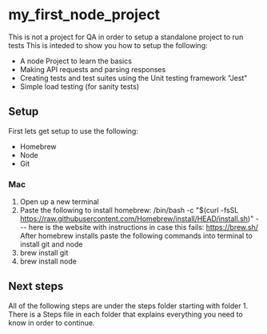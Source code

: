 # my_first_node_project
This is not a project for QA in order to setup a standalone project to run tests
This is inteded to show you how to setup the following:
 - A node Project to learn the basics
 - Making API requests and parsing responses
 - Creating tests and test suites using the Unit testing framework "Jest"
 - Simple load testing (for sanity tests)

## Setup
First lets get setup to use the following:
 - Homebrew
 - Node
 - Git

### Mac
1. Open up a new terminal
2. Paste the following to install homebrew: /bin/bash -c "$(curl -fsSL https://raw.githubusercontent.com/Homebrew/install/HEAD/install.sh)" 
      --- here is the website with instructions in case this fails: https://brew.sh/
After homebrew installs paste the following commands into terminal to install git and node   
3. brew install git
4. brew install node

## Next steps
All of the following steps are under the steps folder starting with folder 1. There is a Steps file in each folder that explains everything you need to know in order to continue.
